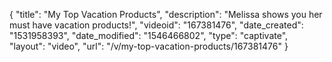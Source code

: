 {
    "title": "My Top Vacation Products",
    "description": "Melissa shows you her must have vacation products!",
    "videoid": "167381476",
    "date_created": "1531958393",
    "date_modified": "1546466802",
    "type": "captivate",
    "layout": "video",
    "url": "\/v\/my-top-vacation-products\/167381476"
}